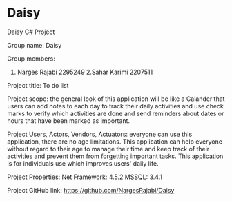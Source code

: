# Daisy

Daisy C# Project

Group name: Daisy

Group members:

1. Narges Rajabi 2295249
   2.Sahar Karimi 2207511

Project title: To do list

Project scope: the general look of this application will be like a Calander that users can add notes to each day
to track their daily activities and use check marks to verify which activities are done and
send reminders about dates or hours that have been marked as important.

Project Users, Actors, Vendors, Actuators: everyone can use this application, there are no age limitations.
This application can help everyone without regard to their age to manage their time and
keep track of their activities and prevent them from forgetting important tasks.
This application is for individuals use which improves users' daily life.

Project Properties:
Net Framework: 4.5.2
MSSQL: 3.4.1

Project GitHub link:
https://github.com/NargesRajabi/Daisy
